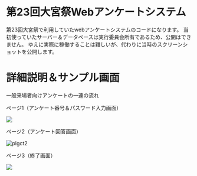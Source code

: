 # 第23回大宮祭Webアンケートシステム

第23回大宮祭で利用していたwebアンケートシステムのコードになります。
当初使っていたサーバー＆データベースは実行委員会所有であるため、公開はできません。
ゆえに実際に稼働することは難しいが、代わりに当時のスクリーンショットを公開します。


# 詳細説明＆サンプル画面

一般来場者向けアンケートの一連の流れ

ページ1（アンケート番号＆パスワード入力画面）

![](https://user-images.githubusercontent.com/64080637/169736105-50fe8826-a34a-47b2-a062-fb0261545a2f.PNG)




ページ2（アンケート回答画面）

![plgct2](https://user-images.githubusercontent.com/64080637/169736963-f669a275-c387-49a5-b78e-03556aef8a22.PNG)


ページ3（終了画面）

![](https://user-images.githubusercontent.com/64080637/169736173-95536bea-9588-4a7e-a82e-61e0495e4eb7.PNG)

